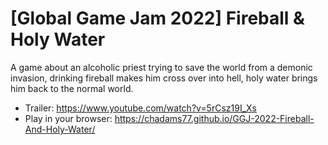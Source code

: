 # [Global Game Jam 2022] Fireball & Holy Water
A game about an alcoholic priest trying to save the world from a demonic invasion, drinking fireball makes him cross over into hell, holy water brings him back to the normal world.

 * Trailer: https://www.youtube.com/watch?v=5rCsz19I_Xs
 * Play in your browser: https://chadams77.github.io/GGJ-2022-Fireball-And-Holy-Water/
